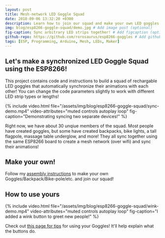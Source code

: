 ```yaml
---
layout: post
title: Mesh-network LED Goggle Squad
date: 2018-09-06 13:32:20 +0300
description: Learn how to join our squad and make your own LED goggles! # Add post description (optional)
img: blog/esp8266-goggle-squad/demo.jpg # Add image post (optional)
fig-caption: Sync arbitrary LED strips together! # Add figcaption (optional)
github-repo: https://github.com/rorosaurus/esp8266-goggles # Add github repo (optional)
tags: [ESP, Programming, Arduino, Mesh, LEDs, Maker]
---
```


## Let's make a synchronized LED Goggle Squad using the ESP8266!

This project contains code and instructions to build a squad of rechargable LED goggles that automatically synchronize their animations with each other!  You can change the code parameters slightly to work with different LED strip types or lengths!

{% include video.html 
    file="/assets/img/blog/esp8266-goggle-squad/sync-demo.mp4"
    video-attributes="muted controls autoplay loop"
    fig-caption="Demonstrating syncing two separate devices!"
%}

Right now, we have about 30 unqiue members of the squad. Most people have created goggles, but some have created backpacks, bike lights, a tall flagpole, massage table underglow, and more! They all sync together using the same ESP8266 board to create a mesh network (over wifi) and sync their animations!

## Make your own!
Follow my [assembly instructions](https://github.com/rorosaurus/esp8266-goggles/blob/master/assembly.md) to make your own Goggles/Backpack/Bike-pole/etc. and join our squad!

## How to use yours

{% include video.html 
    file="/assets/img/blog/esp8266-goggle-squad/wink-demo.mp4"
    video-attributes="muted controls autoplay loop"
    fig-caption="I added a wink button to greet new people!"
%}

Check out [this page for tips](https://github.com/rorosaurus/esp8266-goggles/blob/master/using.md) for using your Goggles! It'll help explain what the buttons do.